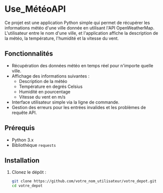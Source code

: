 # Use_MétéoAPI

Ce projet est une application Python simple qui permet de récupérer les informations météo d'une ville donnée en utilisant l'API OpenWeatherMap.
L'utilisateur entre le nom d'une ville, et l'application affiche la description de la météo, la température, l'humidité et la vitesse du vent.

## Fonctionnalités

- Récupération des données météo en temps réel pour n'importe quelle ville.
- Affichage des informations suivantes :
  - Description de la météo
  - Température en degrés Celsius
  - Humidité en pourcentage
  - Vitesse du vent en m/s
- Interface utilisateur simple via la ligne de commande.
- Gestion des erreurs pour les entrées invalides et les problèmes de requête API.

## Prérequis

- Python 3.x
- Bibliothèque `requests`

## Installation

1. Clonez le dépôt :

   ```bash
   git clone https://github.com/votre_nom_utilisateur/votre_depot.git
   cd votre_depot
